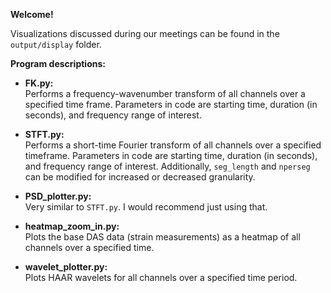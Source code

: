 **Welcome!**

Visualizations discussed during our meetings can be found in the `output/display` folder.

**Program descriptions:**

- **FK.py:**  
  Performs a frequency-wavenumber transform of all channels over a specified time frame. Parameters in code are starting time, duration (in seconds), and frequency range of interest.

- **STFT.py:**  
  Performs a short-time Fourier transform of all channels over a specified timeframe. Parameters in code are starting time, duration (in seconds), and frequency range of interest. Additionally, `seg_length` and `nperseg` can be modified for increased or decreased granularity.

- **PSD_plotter.py:**  
  Very similar to `STFT.py`. I would recommend just using that.

- **heatmap_zoom_in.py:**  
  Plots the base DAS data (strain measurements) as a heatmap of all channels over a specified time.

- **wavelet_plotter.py:**  
  Plots HAAR wavelets for all channels over a specified time period.
